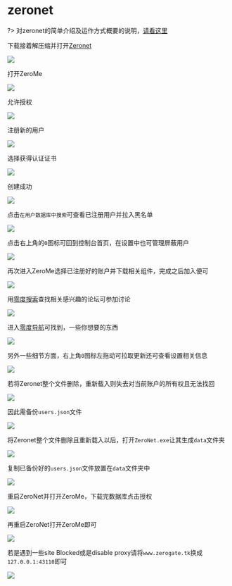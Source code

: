 # zeronet

?> 对zeronet的简单介绍及运作方式概要的说明，[请看这里](4zeronet.md)

下载接着解压缩并打开[Zeronet](https://zeronet.io/)

<!-- ![](https://ipfs.io/ipfs/QmfQdYYVi7h4h3LqVWXFZNkxffHBmjKUGmJbEjr4vJETha?3.png) -->

![](https://raw.githubusercontent.com/hoodiearon/fq-book/master/docs/images/2018-05-20_213528.png)

打开ZeroMe

<!-- ![](https://ipfs.io/ipfs/QmavvBF5yT6ANDNETqXPsY3PGWhS96v42ZMvz9Zro1Exaq?3.png) -->

![](https://raw.githubusercontent.com/hoodiearon/fq-book/master/docs/images/2018-05-20_225824.png)

允许授权

<!-- ![](https://ipfs.io/ipfs/QmeanoM1b4r94RYPj2UD8T7qJ98Gw1guqFPMpxNQA7zuVz?1.png) -->

![](https://raw.githubusercontent.com/hoodiearon/fq-book/master/docs/images/2018-05-20_230112.png)

注册新的用户

<!-- ![](https://ipfs.io/ipfs/QmYRJSVT3PpfEqN1KZJ8WsU2DLkAczDu4FdWVuiQreksng?2.png) -->

![](https://raw.githubusercontent.com/hoodiearon/fq-book/master/docs/images/2018-05-20_230310.png)

选择获得认证证书

<!-- ![](https://ipfs.io/ipfs/QmaKYaN4GqYGxoU75k33Zv6fHdvXaYG6fMDQ9fh3iy8WZX?0.png) -->

![](https://raw.githubusercontent.com/hoodiearon/fq-book/master/docs/images/2018-05-20_233227.png)

创建成功

<!-- ![](https://ipfs.io/ipfs/QmP6oMX3FimFeSvx8oJjYgA7uDtfzCAvF65r1j8fm7AjWE?4.png) -->

![](https://raw.githubusercontent.com/hoodiearon/fq-book/master/docs/images/2018-05-20_233251.png)

点击`在用户数据库中搜索`可查看已注册用户并拉入黑名单

<!-- ![](https://ipfs.io/ipfs/QmchciRgEmuS48cPw9TxLH4yq25hy39FbD3ciXvckKbgG3?3.png) -->

![](https://raw.githubusercontent.com/hoodiearon/fq-book/master/docs/images/2018-05-20_233508.png)

点击右上角的`0`图标可回到控制台首页，在设置中也可管理屏蔽用户

<!-- ![](https://ipfs.io/ipfs/QmP9FKwvRaVmFs9cEEKYGrvAF4kk5zAst79XybrWVD34ZD?4.png) -->

![](https://raw.githubusercontent.com/hoodiearon/fq-book/master/docs/images/2018-05-20_233759.png)

再次进入ZeroMe选择已注册好的账户并下载相关组件，完成之后加入便可

<!-- ![](https://ipfs.io/ipfs/Qmc5CHNk6TebUoyByJvobge1EPTaF53WuLXimNb3TpvG7v?0.png) -->

![](https://raw.githubusercontent.com/hoodiearon/fq-book/master/docs/images/2018-05-20_234758.png)

用[零度搜索](https://www.zerogate.tk/lingdu.bit)查找相关感兴趣的论坛可参加讨论

<!-- ![](https://ipfs.io/ipfs/QmVr3A3oWBWxPwbUsiD5gj5JBHxcLYzNaMC6oAYL2YC7Pg?2.png) -->

![](https://raw.githubusercontent.com/hoodiearon/fq-book/master/docs/images/2018-05-21_000234.png)

进入[零度导航](https://www.zerogate.tk/0123.bit)可找到，一些你想要的东西

<!-- ![](https://ipfs.io/ipfs/QmZPQQPXincSMcDdovrZbjUuxieqsvQyDsuzcXvVBrFi2z?4.png) -->

![](https://raw.githubusercontent.com/hoodiearon/fq-book/master/docs/images/2018-05-21_001320.png)

另外一些细节方面，右上角`0`图标左拖动可拉取更新还可查看设置相关信息

<!-- ![](https://ipfs.io/ipfs/QmTeLqpubB6F9TNyQJ85XaXXsRKK89t7pDUtA9Fn7Jtq67?4.png) -->

![](https://raw.githubusercontent.com/hoodiearon/fq-book/master/docs/images/2018-05-21_003643.png)

若将Zeronet整个文件删除，重新载入则失去对当前账户的所有权且无法找回

<!-- ![](https://ipfs.io/ipfs/QmTCjXEepwdu4wUVW1nw66Hve2iURe939TPaBnF4Vsrs1D?4.png) -->

![](https://raw.githubusercontent.com/hoodiearon/fq-book/master/docs/images/2018-05-21_005027.png)

因此需备份`users.json`文件

<!-- ![](https://ipfs.io/ipfs/QmcFGnNonp269m2Hc6NAAJfE9mhWqFxNfGy7pomcsdhxZu?2.png) -->

![](https://raw.githubusercontent.com/hoodiearon/fq-book/master/docs/images/2018-05-21_005403.png)

将Zeronet整个文件删除且重新载入以后，打开`ZeroNet.exe`让其生成`data`文件夹

<!-- ![](https://ipfs.io/ipfs/QmSo7gVZvDC76Ty8D2w7W4hVCD9KHCbk7gzP9EBHVuY6GT?0.png) -->

![](https://raw.githubusercontent.com/hoodiearon/fq-book/master/docs/images/2018-05-21_010901.png)

复制已备份好的`users.json`文件放置在`data`文件夹中

<!-- ![](![](https://ipfs.io/ipfs/QmX9q2EzXcUo1g6x8HJv9qqFi3UJvjoQMVmJrXyh6t8j6p?2.png)) -->

![](https://raw.githubusercontent.com/hoodiearon/fq-book/master/docs/images/2018-05-21_011154.png)

重启ZeroNet并打开ZeroMe，下载完数据库点击授权

<!-- ![](https://ipfs.io/ipfs/QmdvwoK2cMM8F6UaVGTrq31bS3pZMZ79jUzCoeZnXNnvVb?1.png) -->

![](https://raw.githubusercontent.com/hoodiearon/fq-book/master/docs/images/2018-05-21_011848.png)

再重启ZeroNet打开ZeroMe即可

<!-- ![](https://ipfs.io/ipfs/QmUx6vCMPwhcei5D5HomostAgqBgzGXMftUhNcfrrm7rth?2.png) -->

![](https://raw.githubusercontent.com/hoodiearon/fq-book/master/docs/images/2018-05-21_012112.png)

若是遇到一些site Blocked或是disable proxy请将`www.zerogate.tk`换成`127.0.0.1:43110`即可

<!-- ![](https://ipfs.io/ipfs/QmV9SdqrZCNdWCpCZLBV4MqUkHg36KWN8UJUnChBNi5YLs?1.png) -->

![](https://raw.githubusercontent.com/hoodiearon/fq-book/master/docs/images/2018-05-20_221304.png)


<!-- 
打开[零度搜索](https://www.zerogate.tk/lingdu.bit)，并查找相关站点

![](https://raw.githubusercontent.com/hoodiearon/fq-book/master/docs/images/2018-05-20_220806.png)

将`https://www.zerogate.tk`替换成`http://127.0.0.1`

![](https://raw.githubusercontent.com/hoodiearon/fq-book/master/docs/images/2018-05-20_221304.png)

打开站点并设置大小限制到100MB

![](https://raw.githubusercontent.com/hoodiearon/fq-book/master/docs/images/2018-05-20_222037.png)

进入站点

![](https://raw.githubusercontent.com/hoodiearon/fq-book/master/docs/images/2018-05-20_222425.png)

复制特征码

![](https://raw.githubusercontent.com/hoodiearon/fq-book/master/docs/images/2018-05-20_223125.png)

在特征码前加入 `magnet:?xt=urn:btih:`指令复制到迅雷下载即可

![](https://raw.githubusercontent.com/hoodiearon/fq-book/master/docs/images/2018-05-20_224907.png) -->



<!-- ### 磁力链结构

magnet ：协议名。

xt ：exact topic的缩写，表示资源定位点。

BTIH：BitTorrent Info Hash表示哈希方法名

dn ：display name的缩写，表示向用户显示的文件名是选填的。

tr ：tracker的缩写，表示tracker服务器的地址也是选填的。

### 文件校验MD5、SHA1值

每个文件都可以用某种算法得到一个验证码，而文件的MD5和SHA1值就是使用相应的特殊的算法对文件数据进行计算而得到的一串字符。因为这种算法反向推算几乎无法实现，所以我们便可以认为一个文件对应着一个特定的MD5、SHA1值。

于是，我们下载文件的时候可以在下载完成之后算出文件的MD5、SHA1值与文件提供者提供的MD5、SHA1值进行比较，如果计算出来的和提供者注明的不匹配，那么你下载的这个文件就是不完整，或是被别人动过手脚的。 -->





